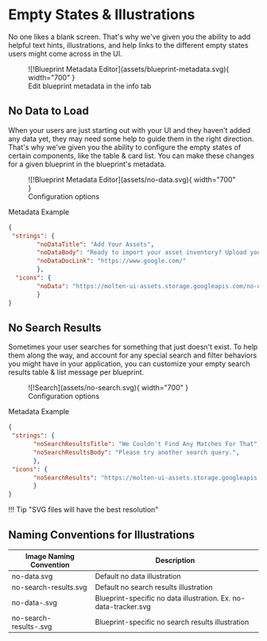 # Empty States & Illustrations

No one likes a blank screen. That's why we've given you the ability to add helpful text hints, illustrations, and help links to the different empty states users might come across in the UI.

<figure markdown>
![!Blueprint Metadata Editor](assets/blueprint-metadata.svg){ width="700" }
  <figcaption>Edit blueprint metadata in the info tab</figcaption>
</figure>

## No Data to Load

When your users are just starting out with your UI and they haven't added any data yet, they may need some help to guide them in the right direction. That's why we've given you the ability to configure the empty states of certain components, like the table & card list. You can make these changes for a given blueprint in the blueprint's metadata.

<figure markdown>
![!Blueprint Metadata Editor](assets/no-data.svg){ width="700" }
  <figcaption>Configuration options</figcaption>
</figure>

Metadata Example

```json
{
 "strings": {
        "noDataTitle": "Add Your Assets",
        "noDataBody": "Ready to import your asset inventory? Upload your assets in bulk or individually.",
        "noDataDocLink": "https://www.google.com/"
        },
  "icons": {
        "noData": "https://molten-ui-assets.storage.googleapis.com/no-data.svg"
        }
}
```

  
## No Search Results

Sometimes your user searches for something that just doesn't exist. To help them along the way, and account for any special search and filter behaviors you might have in your application, you can customize your empty search results table & list message per blueprint. 

<figure markdown>
![!Search](assets/no-search.svg){ width="700" }
  <figcaption>Configuration options</figcaption>
</figure>

Metadata Example 

  ```json
  {
   "strings": {
         "noSearchResultsTitle": "We Couldn't Find Any Matches For That",
         "noSearchResultsBody": "Please try another search query.",
         },
   "icons": {
         "noSearchResults": "https://molten-ui-assets.storage.googleapis.com/no-search-results.svg"
         }
  }
  ```


!!! Tip "SVG files will have the best resolution"

## Naming Conventions for Illustrations

| Image Naming Convention | Description |
|-----------|-----------|
| no-data.svg | Default no data illustration |
| no-search-results.svg | Default no search results illustration |
| no-data-<blueprint>.svg | Blueprint-specific no data illustration. Ex. no-data-tracker.svg |
| no-search-results-<blueprint>.svg | Blueprint-specific no search results illustration |
